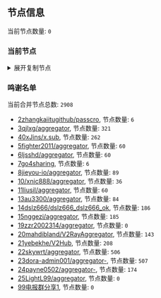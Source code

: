 
## 节点信息
当前节点数量: `0`
### 当前节点
<details>
  <summary>展开复制节点</summary>

    

</details>

### 鸣谢名单
当前合并节点总数: `2908`
- [2zhangkaiitugithub/passcro](https://github.com/zhangkaiitugithub/passcro), 节点数量: `6`
- [3qjlxg/aggregator](https://github.com/qjlxg/aggregator), 节点数量: `321`
- [40xJins/x.sub](https://github.com/0xJins/x.sub), 节点数量: `262`
- [5fighter2011/aggregator](https://github.com/fighter2011/aggregator), 节点数量: `60`
- [6ljsshd/aggregator](https://github.com/ljsshd/aggregator), 节点数量: `60`
- [7go4sharing](https://github.com/go4sharing), 节点数量: `6`
- [8jieyou-io/aggregator](https://github.com/jieyou-io/aggregator), 节点数量: `89`
- [10/xnic888/aggregator](https://github.com/xnic888/aggregator), 节点数量: `36`
- [11liusil/aggregator](https://github.com/liusil/aggregator), 节点数量: `60`
- [13au3300/aggregator](https://github.com/au3300/aggregator), 节点数量: `84`
- [14dslz666/dslz666_dslz666_ok](https://github.com/dslz666/dslz666_dslz666_ok), 节点数量: `186`
- [15nggezi/aggregator](https://github.com/nggezi/aggregator), 节点数量: `185`
- [19zzr2002314/aggregator](https://github.com/zzr2002314/aggregator), 节点数量: `0`
- [20mahdibland/V2RayAggregator](https://github.com/mahdibland/V2RayAggregator), 节点数量: `143`
- [21yebekhe/V2Hub](https://github.com/yebekhe/V2Hub), 节点数量: `208`
- [22skywrt/aggregator](https://github.com/skywrt/aggregator), 节点数量: `506`
- [23dora-admin001/aggregator-](https://github.com/dora-admin001/aggregator-), 节点数量: `507`
- [24payne0502/aggregator-](https://github.com/payne0502/aggregator-), 节点数量: `174`
- [25LightL99/aggregator](https://github.com/LightL99/aggregator), 节点数量: `0`
- [99电报群分享1](https://github.com/cdddbc/getAirport), 节点数量: `0`


